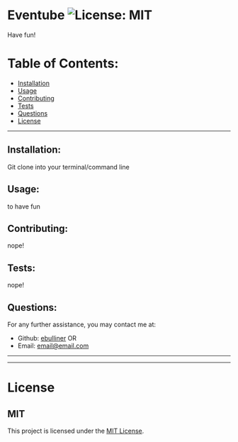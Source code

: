 # Eventube ![License: MIT](<https://img.shields.io/badge/License-MIT-yellow.svg>)
  Have fun!
  # Table of Contents:
  * [Installation](#installation)
  * [Usage](#usage)
  * [Contributing](#contributing)
  * [Tests](#tests)
  * [Questions](#questions)
  * [License](#license)
---
  ## Installation:
  Git clone into your terminal/command line
  ## Usage:
  to have fun
  ## Contributing:
  nope!
  ## Tests:
  nope!
  ## Questions:
  For any further assistance, you may contact me at:
  * Github: [ebulliner](<https://github.com/ebulliner>)
  OR
  * Email: email@email.com
  ---
  ___
# License
  ## MIT
  This project is licensed under the [MIT License](https://opensource.org/licenses/MIT).
